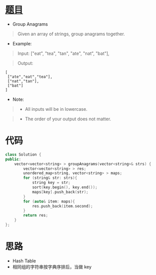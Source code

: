 # [题目](https://leetcode.com/problems/group-anagrams/)

* Group Anagrams

> Given an array of strings, group anagrams together.

* Example:

> Input: ["eat", "tea", "tan", "ate", "nat", "bat"],

> Output:

    [
     ["ate","eat","tea"],
     ["nat","tan"],
     ["bat"]
    ]

* Note:

>- All inputs will be in lowercase.

>- The order of your output does not matter.

# 代码

```cpp
class Solution {
public:
    vector<vector<string> > groupAnagrams(vector<string>& strs) {
        vector<vector<string> > res;
        unordered_map<string, vector<string> > maps;
        for (string& str: strs){
            string key = str;
            sort(key.begin(), key.end());
            maps[key].push_back(str);
        }
        for (auto& item: maps){
            res.push_back(item.second);
        }
        return res;
    }
};
```

# 思路

* Hash Table
* 相同组的字符串按字典序排后，当做 key